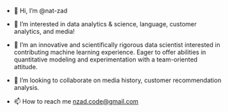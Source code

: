 - 👋 Hi, I’m @nat-zad

- 👀 I’m interested in data analytics & science, language, customer analytics, and media!
 
- 🌱 I’m an innovative and scientifically rigorous data scientist interested in contributing machine   learning experience. Eager to offer abilities in quantitative modeling and experimentation with a team-oriented attitude.
 
- 💞️ I’m looking to collaborate on media history, customer recommendation analysis.
 
- 📫 How to reach me nzad.code@gmail.com

<!---
nat-zad/nat-zad is a ✨ special ✨ repository because its `README.md` (this file) appears on your GitHub profile.
You can click the Preview link to take a look at your changes.
--->
